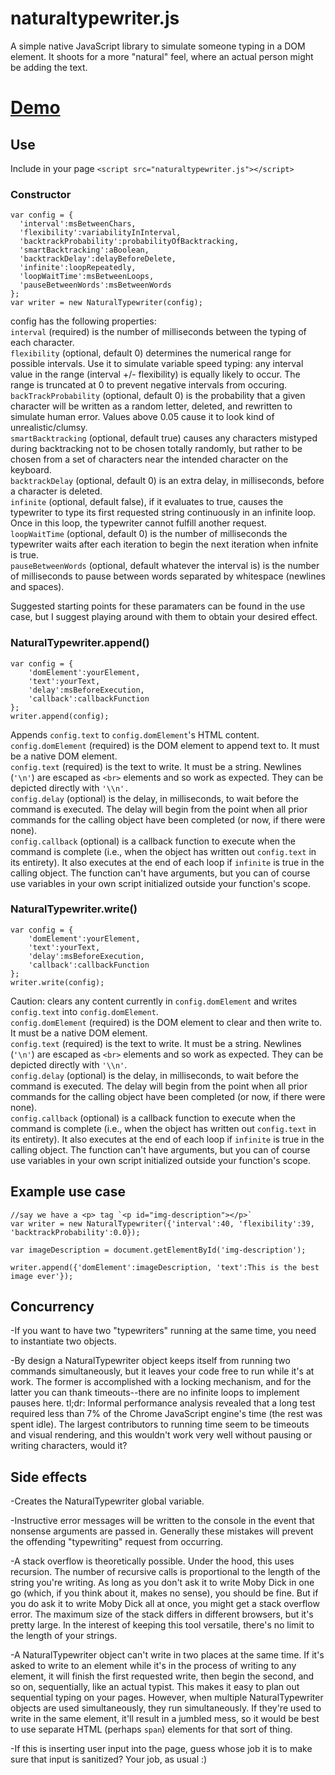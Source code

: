 # naturaltypewriter.js
A simple native JavaScript library to simulate someone typing in a DOM element. It shoots for a more "natural" feel, where an actual person might be adding the text.

# <a href="http://www.andrewpuglionesi.com/typewriter" target="_blank">Demo</a>

## Use
Include in your page `<script src="naturaltypewriter.js"></script>`

### Constructor
```
var config = {
  'interval':msBetweenChars,
  'flexibility':variabilityInInterval,
  'backtrackProbability':probabilityOfBacktracking,
  'smartBacktracking':aBoolean,
  'backtrackDelay':delayBeforeDelete,
  'infinite':loopRepeatedly,
  'loopWaitTime':msBetweenLoops,
  'pauseBetweenWords':msBetweenWords
};
var writer = new NaturalTypewriter(config);

```
config has the following properties:  
`interval` (required) is the number of milliseconds between the typing of each character.  
`flexibility` (optional, default 0) determines the numerical range for possible intervals. Use it to simulate variable speed typing: any interval value in the range (interval +/- flexibility) is equally likely to occur. The range is truncated at 0 to prevent negative intervals from occuring.  
`backTrackProbability` (optional, default 0) is the probability that a given character will be written as a random letter, deleted, and rewritten to simulate human error. Values above 0.05 cause it to look kind of unrealistic/clumsy.  
`smartBacktracking` (optional, default true) causes any characters mistyped during backtracking not to be chosen totally randomly, but rather to be chosen from a set of characters near the intended character on the keyboard.  
`backtrackDelay` (optional, default 0) is an extra delay, in milliseconds, before a character is deleted.  
`infinite` (optional, default false), if it evaluates to true, causes the
typewriter to type its first requested string continuously in an infinite loop. Once in this loop, the typewriter cannot fulfill another request.  
`loopWaitTime` (optional, default 0) is the number of milliseconds the typewriter waits after each iteration to begin the next iteration when infnite is true.  
`pauseBetweenWords` (optional, default whatever the interval is) is the number of milliseconds to pause between words separated by whitespace (newlines and spaces).  

Suggested starting points for these paramaters can be found in the use case,
but I suggest playing around with them to obtain your desired effect.  

### NaturalTypewriter.append()
```
var config = {
	'domElement':yourElement, 
	'text':yourText,
	'delay':msBeforeExecution,
	'callback':callbackFunction
};
writer.append(config);
```
Appends `config.text` to `config.domElement`'s HTML content.  
`config.domElement` (required) is the DOM element to append text to. It must be a native DOM element.  
`config.text` (required) is the text to write. It must be a string. Newlines (`'\n'`) are escaped as `<br>` elements and so work as expected. They can be depicted directly with `'\\n'.`  
`config.delay` (optional) is the delay, in milliseconds, to wait before the command is executed. The delay will begin from the point when all prior commands for the calling object have been completed (or now, if there were none).  
`config.callback` (optional) is a callback function to execute when the command is complete (i.e., when the object has written out `config.text` in its entirety). It also executes at the end of each loop if `infinite` is true in the calling object. The function can't have arguments, but you can of course use variables in your own script initialized outside your function's scope.  


### NaturalTypewriter.write()
```
var config = {
	'domElement':yourElement, 
	'text':yourText,
	'delay':msBeforeExecution,
	'callback':callbackFunction
};
writer.write(config);
```
Caution: clears any content currently in `config.domElement` and writes `config.text` into `config.domElement`.  
`config.domElement` (required) is the DOM element to clear and then write to. It must be a native DOM element.  
`config.text` (required) is the text to write. It must be a string. Newlines (`'\n'`) are escaped as `<br>` elements and so work as expected. They can be depicted directly with `'\\n'`.  
`config.delay` (optional) is the delay, in milliseconds, to wait before the command is executed. The delay will begin from the point when all prior commands for the calling object have been completed (or now, if there were none).  
`config.callback` (optional) is a callback function to execute when the command is complete (i.e., when the object has written out `config.text` in its entirety). It also executes at the end of each loop if `infinite` is true in the calling object. The function can't have arguments, but you can of course use variables in your own script initialized outside your function's scope.  

## Example use case  

```
//say we have a <p> tag `<p id="img-description"></p>`
var writer = new NaturalTypewriter({'interval':40, 'flexibility':39, 'backtrackProbability':0.0});

var imageDescription = document.getElementById('img-description');

writer.append({'domElement':imageDescription, 'text':This is the best image ever'});
```

## Concurrency
-If you want to have two "typewriters" running at the same time, you need to instantiate two objects.  

-By design a NaturalTypewriter object keeps itself from running two commands simultaneously, but it leaves your code free to run while it's at work. The former is accomplished with a locking mechanism, and for the latter you can thank timeouts--there are no infinite loops to implement pauses here. tl;dr: Informal performance analysis revealed that a long test required less than 7% of the Chrome JavaScript engine's time (the rest was spent idle). The largest contributors to running time seem to be timeouts and visual rendering, and this wouldn't work very well without pausing or writing characters, would it?


## Side effects
-Creates the NaturalTypewriter global variable.  

-Instructive error messages will be written to the console in the event that nonsense arguments are passed in. Generally these mistakes will prevent the offending "typewriting" request from occurring.  

-A stack overflow is theoretically possible. Under the hood, this uses recursion. The number of recursive calls is proportional to the length of the string you're writing. As long as you don't ask it to write Moby Dick in one go (which, if you think about it, makes no sense), you should be fine. But if you do ask it to write Moby Dick all at once, you might get a stack overflow error. The maximum size of the stack differs in different browsers, but it's pretty large. In the interest of keeping this tool versatile, there's no limit to the length of your strings.  

-A NaturalTypewriter object can't write in two places at the same time. If it's asked to write to an element while it's in the process of writing to any element, it will finish the first requested write, then begin the second, and so on, sequentially, like an actual typist. This makes it easy to plan out sequential typing on your pages. However, when multiple NaturalTypewriter objects are used simultaneously, they run simultaneously. If they're used to write in the same element, it'll result in a jumbled mess, so it would be best to use separate HTML (perhaps `span`) elements for that sort of thing.  

-If this is inserting user input into the page, guess whose job it is to make sure that input is sanitized? Your job, as usual :)

